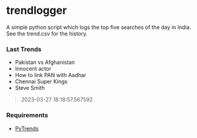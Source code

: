 # trendlogger
A simple python script which logs the top five searches of the day in India.<br>See the trend.csv for the history.<br>

<!-- Last Trends -->
### Last Trends
* Pakistan vs Afghanistan
* Innocent actor
* How to link PAN with Aadhar
* Chennai Super Kings
* Steve Smith
> 2023-03-27 18:18:57.567592

<!-- Requirements -->
### Requirements
* [PyTrends](https://github.com/dreyco676/pytrends)
